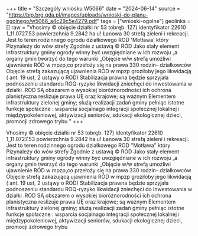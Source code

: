 +++
title = "Szczegóły wniosku W5066"
date = "2024-06-14"
source = "https://bip.brg.gda.pl/images/uploads/wnioski-do-planu-ogolnego/w5066_a4c29c5e4279.pdf"
tags = ["wnioski-ogolne"]
geolinks = []
raw = "Vhosimy © obięcie działki nr 53 tobręb. 127) identyfikator 22610 1_11.0727.53 powierzchnia 9.2842 ha u! Łanowa 30 strefą zieleni i rekreacji. Jest to teren rodzinnego ogrodu działkowego ROD 'Motława' który Pizynależy do wów strefy Zgodnie z ustawą © RÓD Jako stały element infrastruktury gminy ogrody winny być uwzgiędniane w ich rozwoju „a organy gmin tworzyć do tego warunki „Objęcie w/w strefą umożliwi ujawnienie RÓD w mpzp,co przełoży się na prawa 330 rodzin- działkowców Objęcie strefą zakazującą ujawnienia RÓD w mpzp groziłoby jego likwidacją ( ant. 19 ust, 2 ustąwy o ROD) Stabilizacja prawna będzie sprzyjała podnoszeniu standardu ROQ-ryzyko likwidacji zniechęci do inwestowania w działki .ROD SĄ obszarem o wysokiej bioróżnorodności ich ochrona planistyczna reslizuje prawa UĘ oraz krajowe; są ważnym Elementem infrastruktury zielonej gminy; służą realizacji zadań gminy pełniąc istotne funkcje społaczne : wsparcia socjalnago integracji społecznej lokalnej i międzypokoleniowej, aktywizacji seniorów, sdukacji ekologicznej dzieci, promocji zdrowego trybu "
+++

Vhosimy © obięcie działki nr 53 tobręb. 127) identyfikator 22610 1_11.0727.53 powierzchnia 9.2842 ha u! Łanowa 30 strefą zieleni i rekreacji. Jest to
teren rodzinnego ogrodu działkowego ROD "Motława" który Pizynależy do wów strefy Zgodnie z ustawą © RÓD Jako stały element infrastruktury gminy ogrody winny być
uwzgiędniane w ich rozwoju „a organy gmin tworzyć do tego warunki „Objęcie w/w strefą umożliwi ujawnienie RÓD w mpzp,co przełoży się na prawa 330 rodzin-
działkowców Objęcie strefą zakazującą ujawnienia RÓD w mpzp groziłoby jego likwidacją ( ant. 19 ust, 2 ustąwy o ROD) Stabilizacja prawna będzie sprzyjała
podnoszeniu standardu ROQ-ryzyko likwidacji zniechęci do inwestowania w działki .ROD SĄ obszarem o wysokiej bioróżnorodności ich ochrona planistyczna reslizuje
prawa UĘ oraz krajowe; są ważnym Elementem infrastruktury zielonej gminy; służą realizacji zadań gminy pełniąc istotne funkcje społaczne : wsparcia
socjalnago integracji społecznej lokalnej i międzypokoleniowej, aktywizacji seniorów, sdukacji ekologicznej dzieci, promocji zdrowego trybu




